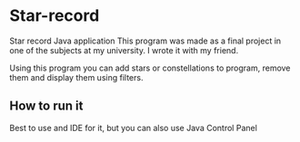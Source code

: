# Star-record
Star record Java application
This program was made as a final project in one of the subjects at my university. I wrote it with my friend.

Using this program you can add stars or constellations to program, remove them and display them using filters.

## How to run it
Best to use and IDE for it, but you can also use Java Control Panel

